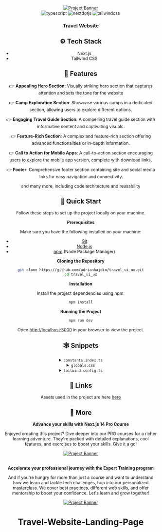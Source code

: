 <div align="center">
  <br />
    <a href="https://youtu.be/cuzw4vL1z5E?feature=shared" target="_blank">
      <img src="https://github.com/adrianhajdin/travel_ui_ux/assets/151519281/c72ebf75-847d-4a98-8f8a-24be02dac752" alt="Project Banner">
    </a>
  <br />

  <div>
    <img src="https://img.shields.io/badge/-Typescript-black?style=for-the-badge&logoColor=white&logo=typescript&color=3178C6" alt="typescript" />
    <img src="https://img.shields.io/badge/-Next_JS-black?style=for-the-badge&logoColor=white&logo=nextdotjs&color=000000" alt="nextdotjs" />
    <img src="https://img.shields.io/badge/-Tailwind_CSS-black?style=for-the-badge&logoColor=white&logo=tailwindcss&color=06B6D4" alt="tailwindcss" />
  </div>

  <h3 align="center">Travel Website</h3>

## <a name="tech-stack">⚙️ Tech Stack</a>

- Next.js
- Tailwind CSS

## <a name="features">🔋 Features</a>

👉 **Appealing Hero Section**: Visually striking hero section that captures attention and sets the tone for the website

👉 **Camp Exploration Section**: Showcase various camps in a dedicated section, allowing users to explore different options.

👉 **Engaging Travel Guide Section**: A compelling travel guide section with informative content and captivating visuals.

👉 **Feature-Rich Section**: A complex and feature-rich section offering advanced functionalities or in-depth information.

👉 **Call to Action for Mobile Apps**: A call-to-action section encouraging users to explore the mobile app version, complete with download links.

👉 **Footer**: Comprehensive footer section containing site and social media links for easy navigation and connectivity.

and many more, including code architecture and reusability

## <a name="quick-start">🤸 Quick Start</a>

Follow these steps to set up the project locally on your machine.

**Prerequisites**

Make sure you have the following installed on your machine:

- [Git](https://git-scm.com/)
- [Node.js](https://nodejs.org/en)
- [npm](https://www.npmjs.com/) (Node Package Manager)

**Cloning the Repository**

```bash
git clone https://github.com/adrianhajdin/travel_ui_ux.git
cd travel_ui_ux
```

**Installation**

Install the project dependencies using npm:

```bash
npm install
```

**Running the Project**

```bash
npm run dev
```

Open [http://localhost:3000](http://localhost:3000) in your browser to view the project.

## <a name="snippets">🕸️ Snippets</a>

<details>
<summary><code>constants.index.ts</code></summary>

```typescript
// NAVIGATION
export const NAV_LINKS = [
  { href: "/", key: "home", label: "Home" },
  { href: "/", key: "how_hilink_work", label: "How Hilink Work?" },
  { href: "/", key: "services", label: "Services" },
  { href: "/", key: "pricing ", label: "Pricing " },
  { href: "/", key: "contact_us", label: "Contact Us" },
];

// CAMP SECTION
export const PEOPLE_URL = [
  "/person-1.png",
  "/person-2.png",
  "/person-3.png",
  "/person-4.png",
];

// FEATURES SECTION
export const FEATURES = [
  {
    title: "Real maps can be offline",
    icon: "/map.svg",
    variant: "green",
    description:
      "We provide a solution for you to be able to use our application when climbing, yes offline maps you can use at any time there is no signal at the location",
  },
  {
    title: "Set an adventure schedule",
    icon: "/calendar.svg",
    variant: "green",
    description:
      "Schedule an adventure with friends. On holidays, there are many interesting offers from Hilink. That way, there's no more discussion",
  },
  {
    title: "Technology using augment reality",
    icon: "/tech.svg",
    variant: "green",
    description:
      "Technology uses augmented reality as a guide to your hiking trail in the forest to the top of the mountain. Already supported by the latest technology without an internet connection",
  },
  {
    title: "Many new locations every month",
    icon: "/location.svg",
    variant: "orange",
    description:
      "Lots of new locations every month, because we have a worldwide community of climbers who share their best experiences with climbing",
  },
];

// FOOTER SECTION
export const FOOTER_LINKS = [
  {
    title: "Learn More",
    links: [
      "About Hilink",
      "Press Releases",
      "Environment",
      "Jobs",
      "Privacy Policy",
      "Contact Us",
    ],
  },
  {
    title: "Our Community",
    links: ["Climbing xixixi", "Hiking hilink", "Hilink kinthill"],
  },
];

export const FOOTER_CONTACT_INFO = {
  title: "Contact Us",
  links: [
    { label: "Admin Officer", value: "123-456-7890" },
    { label: "Email Officer", value: "hilink@akinthil.com" },
  ],
};

export const SOCIALS = {
  title: "Social",
  links: [
    "/facebook.svg",
    "/instagram.svg",
    "/twitter.svg",
    "/youtube.svg",
    "/wordpress.svg",
  ],
};
```

</details>

<details>
<summary><code>globals.css</code></summary>

```typescript
@import url('https://fonts.googleapis.com/css2?family=Inter:wght@400;500;600;700;800&display=swap');

@tailwind base;
@tailwind components;
@tailwind utilities;

* {
  margin: 0;
  padding: 0;
  box-sizing: border-box;
}

body {
  font-family: Inter;
}

@layer utilities {
  .btn_white {
    @apply  border-white bg-white px-8 py-3 text-green-50
  }
  .btn_white_text  {
    @apply  border-white bg-white px-8 py-3 text-gray-90
  }
  .btn_green  {
    @apply  border-green-50 bg-green-50 px-8 py-5 text-white
  }
  .btn_dark_green {
    @apply  bg-green-90 px-8 py-4 text-white transition-all hover:bg-black
  }
  .btn_dark_green_outline  {
    @apply border-gray-20 bg-green-90 px-8 py-5 text-white
  }

  .max-container {
    @apply mx-auto max-w-[1440px];
  }

  .padding-container {
    @apply px-6 lg:px-20 3xl:px-0;
  }

  .flexCenter {
    @apply flex items-center justify-center;
  }

  .flexBetween {
    @apply flex items-center justify-between;
  }

  .flexStart {
    @apply flex items-center justify-start;
  }

  .flexEnd {
    @apply flex items-center justify-end;
  }

  /* FONTS */
  .regular-64 {
    @apply text-[64px] font-[400] leading-[120%];
  }

  .regular-40 {
    @apply text-[40px] font-[400] leading-[120%];
  }

  .regular-32 {
    @apply text-[32px] font-[400];
  }

  .regular-24 {
    @apply text-[24px] font-[400];
  }

  .regular-20 {
    @apply text-[20px] font-[400];
  }

  .regular-18 {
    @apply text-[18px] font-[400];
  }

  .regular-16 {
    @apply text-[16px] font-[400];
  }

  .regular-14 {
    @apply text-[14px] font-[400];
  }

  .medium-14 {
    @apply text-[14px] font-[600];
  }

  .bold-88 {
    @apply text-[88px] font-[700] leading-[120%];
  }

  .bold-64 {
    @apply text-[64px] font-[700] leading-[120%];
  }

  .bold-52 {
    @apply text-[52px] font-[700] leading-[120%];
  }

  .bold-40 {
    @apply text-[40px] font-[700] leading-[120%];
  }

  .bold-32 {
    @apply text-[32px] font-[700] leading-[120%];
  }

  .bold-20 {
    @apply text-[20px] font-[700];
  }

  .bold-18 {
    @apply text-[18px] font-[700];
  }

  .bold-16 {
    @apply text-[16px] font-[700];
  }

  /* Hero */
  .hero-map {
    @apply absolute right-0 top-0 h-screen w-screen bg-pattern-2 bg-cover bg-center md:-right-28 xl:-top-60;
  }

  /* Camp */
  .camp-quote {
    @apply absolute -right-6 bottom-4 w-[140px] lg:bottom-10 xl:-right-8 xl:w-[186px] 3xl:right-0;
  }

  /* Feature */
  .feature-phone {
    @apply absolute top-[13%] z-10 hidden max-w-[1500px] rotate-[15deg] md:-left-16 lg:flex  3xl:left-20;
  }

  /* Get App */
  .get-app {
    @apply max-container relative flex w-full  flex-col justify-between gap-32 overflow-hidden bg-green-90 bg-pattern bg-cover bg-center bg-no-repeat px-6 py-12 text-white sm:flex-row sm:gap-12 sm:py-24 lg:px-20 xl:max-h-[598px] 2xl:rounded-5xl;
  }
}

/* Hide scrollbar for Chrome, Safari and Opera */
.hide-scrollbar::-webkit-scrollbar {
  display: none;
}

/* Hide scrollbar for IE, Edge and Firefox */
.hide-scrollbar {
  -ms-overflow-style: none; /* IE and Edge */
  scrollbar-width: none; /* Firefox */
}
```

</details>

<details>
<summary><code>tailwind.config.ts</code></summary>

```typescript
/** @type {import('tailwindcss').Config} */
module.exports = {
  content: [
    "./pages/**/*.{js,ts,jsx,tsx,mdx}",
    "./components/**/*.{js,ts,jsx,tsx,mdx}",
    "./app/**/*.{js,ts,jsx,tsx,mdx}",
  ],
  theme: {
    extend: {
      colors: {
        green: {
          50: "#30AF5B",
          90: "#292C27",
        },
        gray: {
          10: "#EEEEEE",
          20: "#A2A2A2",
          30: "#7B7B7B",
          50: "#585858",
          90: "#141414",
        },
        orange: {
          50: "#FF814C",
        },
        blue: {
          70: "#021639",
        },
        yellow: {
          50: "#FEC601",
        },
      },
      backgroundImage: {
        "bg-img-1": "url('/img-1.png')",
        "bg-img-2": "url('/img-2.png')",
        "feature-bg": "url('/feature-bg.png')",
        pattern: "url('/pattern.png')",
        "pattern-2": "url('/pattern-bg.png')",
      },
      screens: {
        xs: "400px",
        "3xl": "1680px",
        "4xl": "2200px",
      },
      maxWidth: {
        "10xl": "1512px",
      },
      borderRadius: {
        "5xl": "40px",
      },
    },
  },
  plugins: [],
};
```

</details>

## <a name="links">🔗 Links</a>

Assets used in the project are here [here](https://drive.google.com/file/d/10bwdMeLAl7scTjrorqtG3v2Z6b4b7S-w/view?usp=sharing)

## <a name="more">🚀 More</a>

**Advance your skills with Next.js 14 Pro Course**

Enjoyed creating this project? Dive deeper into our PRO courses for a richer learning adventure. They're packed with detailed explanations, cool features, and exercises to boost your skills. Give it a go!

<a href="https://jsmastery.pro/next14" target="_blank">
<img src="https://github.com/sujatagunale/EasyRead/assets/151519281/557837ce-f612-4530-ab24-189e75133c71" alt="Project Banner">
</a>

<br />
<br />

**Accelerate your professional journey with the Expert Training program**

And if you're hungry for more than just a course and want to understand how we learn and tackle tech challenges, hop into our personalized masterclass. We cover best practices, different web skills, and offer mentorship to boost your confidence. Let's learn and grow together!

<a href="https://www.jsmastery.pro/masterclass" target="_blank">
<img src="https://github.com/sujatagunale/EasyRead/assets/151519281/fed352ad-f27b-400d-9b8f-c7fe628acb84" alt="Project Banner">
</a>

#

# Travel-Website-Landing-Page
